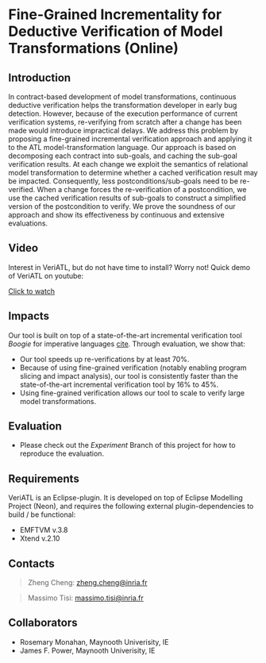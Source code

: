 Fine-Grained Incrementality for Deductive Verification of Model Transformations (Online)
=======

Introduction
------
In contract-based development of model transformations, continuous deductive verification helps the transformation developer in early bug detection. However, because of the execution performance of current verification systems, re-verifying from scratch after a change has been made would introduce impractical delays. We address this problem by proposing a fine-grained incremental verification approach and applying it to the ATL model-transformation language. Our approach is based on decomposing each contract into sub-goals, and caching the sub-goal verification results. At each change we exploit the semantics of relational model transformation to determine whether a cached verification result may be impacted. Consequently, less postconditions/sub-goals need to be re-verified. When a change forces the re-verification of a postcondition, we use the cached verification results of sub-goals to construct a simplified version of the postcondition to verify. We prove the soundness of our approach and show its effectiveness by continuous and extensive evaluations.


Video
------
Interest in VeriATL, but do not have time to install? Worry not! Quick demo of VeriATL on youtube: 

[Click to watch](https://youtu.be/rUPLvDHEXiY)

Impacts
------
Our tool is built on top of a state-of-the-art incremental verification tool *Boogie* for imperative languages [cite](https://www.microsoft.com/en-us/research/wp-content/uploads/2016/12/krml245.pdf). Through evaluation, we show that:

* Our tool speeds up re-verifications by at least 70\%. 
* Because of using fine-grained verification (notably enabling program slicing and impact analysis), our tool is consistently faster than the state-of-the-art incremental verification tool by 16\% to 45\%.
* Using fine-grained verification allows our tool to scale to verify large model transformations.


Evaluation
------
* Please check out the *Experiment* Branch of this project for how to reproduce the evaluation.


Requirements
------
VeriATL is an Eclipse-plugin. It is developed on top of Eclipse Modelling Project (Neon), and requires the following external plugin-dependencies to build / be functional:
* EMFTVM v.3.8
* Xtend v.2.10


Contacts
------
> Zheng Cheng: zheng.cheng@inria.fr

> Massimo Tisi: massimo.tisi@inria.fr

Collaborators
------
* Rosemary Monahan, Maynooth Univerisity, IE
* James F. Power, Maynooth Univerisity, IE